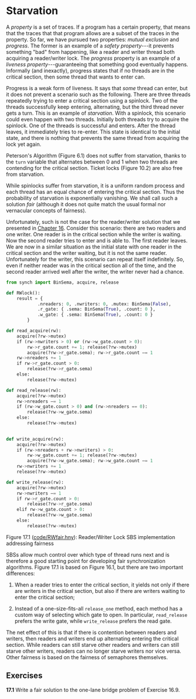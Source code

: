 
# Starvation 

A *property* is a set of traces. If a program has a certain property,
that means that the traces that that program allows are a subset of the
traces in the property. So far, we have pursued two properties: *mutual
exclusion* and *progress*. The former is an example of a *safety
property*---it prevents something "bad" from happening, like a reader
and writer thread both acquiring a reader/writer lock. The *progress*
property is an example of a *liveness property*---guaranteeing that
something good eventually happens. Informally (and inexactly), progress
states that if no threads are in the critical section, then some thread
that wants to enter can.

Progress is a weak form of liveness. It says that *some* thread can
enter, but it does not prevent a scenario such as the following. There
are three threads repeatedly trying to enter a critical section using a
spinlock. Two of the threads successfully keep entering, alternating,
but the third thread never gets a turn. This is an example of
*starvation*. With a spinlock, this scenario could even happen with two
threads. Initially both threads try to acquire the spinlock. One of the
threads is successful and enters. After the thread leaves, it
immediately tries to re-enter. This state is identical to the initial
state, and there is nothing that prevents the same thread from acquiring
the lock yet again.

Peterson's Algorithm (Figure 6.1) does not suffer from starvation,
thanks to the `turn` variable that alternates between 0 and 1 when two
threads are contending for the critical section. Ticket locks
(Figure 10.2) are also free from starvation.

While spinlocks suffer from starvation, it is a uniform random process
and each thread has an equal chance of entering the critical section.
Thus the probability of starvation is exponentially vanishing. We shall
call such a solution *fair* (although it does not quite match the usual
formal nor vernacular concepts of fairness).

Unfortunately, such is not the case for the reader/writer solution that
we presented in [Chapter 16](sbs.md). Consider this scenario: there are two
readers and one writer. One reader is in the critical section while the
writer is waiting. Now the second reader tries to enter and is able to.
The first reader leaves. We are now in a similar situation as the
initial state with one reader in the critical section and the writer
waiting, but it is not the same reader. Unfortunately for the writer,
this scenario can repeat itself indefinitely. So, even if neither reader
was in the critical section all of the time, and the second reader
arrived well after the writer, the writer never had a chance.

```python title="RWfair.hny"
from synch import BinSema, acquire, release

def RWlock():
    result = {
            .nreaders: 0, .nwriters: 0, .mutex: BinSema(False),
            .r_gate: { .sema: BinSema(True), .count: 0 },
            .w_gate: { .sema: BinSema(True), .count: 0 }
        }

def read_acquire(rw):
    acquire(?rw->mutex)
    if (rw->nwriters > 0) or (rw->w_gate.count > 0):
        rw->r_gate.count += 1; release(?rw->mutex)
        acquire(?rw->r_gate.sema); rw->r_gate.count –= 1
    rw->nreaders += 1
    if rw->r_gate.count > 0:
        release(?rw->r_gate.sema)
    else:
        release(?rw->mutex)

def read_release(rw):
    acquire(?rw->mutex)
    rw->nreaders –= 1
    if (rw->w_gate.count > 0) and (rw->nreaders == 0):
        release(?rw->w_gate.sema)
    else:
        release(?rw->mutex)
    

def write_acquire(rw):
    acquire(?rw->mutex)
    if (rw->nreaders + rw->nwriters) > 0:
        rw->w_gate.count += 1; release(?rw->mutex)
        acquire(?rw->w_gate.sema); rw->w_gate.count –= 1
    rw->nwriters += 1
    release(?rw->mutex)

def write_release(rw):
    acquire(?rw->mutex)
    rw->nwriters –= 1
    if rw->r_gate.count > 0:
        release(?rw->r_gate.sema)
    elif rw->w_gate.count > 0:
        release(?rw->w_gate.sema)
    else:
        release(?rw->mutex)
```

<figcaption>Figure 17.1 (<a href=https://harmony.cs.cornell.edu/code/RWfair.hny>code/RWfair.hny</a>): 
Reader/Writer Lock SBS implementation addressing fairness
</figcaption>

SBSs allow much control over which type of thread runs next and is
therefore a good starting point for developing fair synchronization
algorithms. Figure 17.1 is based on Figure 16.1, but there
are two important differences:

1.  When a reader tries to enter the critical section, it yields not
    only if there are writers in the critical section, but also if there
    are writers waiting to enter the critical section;

2.  Instead of a one-size-fits-all `release_one` method, each method has
    a custom way of selecting which gate to open. In particular,
    `read_release` prefers the write gate, while `write_release` prefers
    the read gate.

The net effect of this is that if there is contention between readers
and writers, then readers and writers end up alternating entering the
critical section. While readers can still starve other readers and
writers can still starve other writers, readers can no longer starve
writers nor vice versa. Other fairness is based on the fairness of
semaphores themselves.

## Exercises 


**17.1** Write a fair solution to the one-lane bridge problem of Exercise 16.9.

